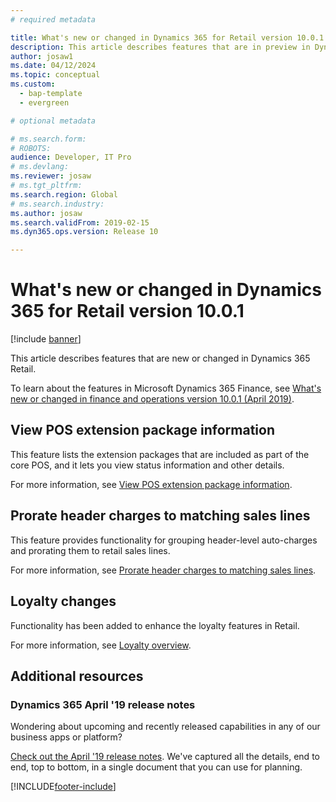 ```yaml
---
# required metadata

title: What's new or changed in Dynamics 365 for Retail version 10.0.1
description: This article describes features that are in preview in Dynamics 365 Retail. 
author: josaw1
ms.date: 04/12/2024
ms.topic: conceptual
ms.custom: 
  - bap-template
  - evergreen

# optional metadata

# ms.search.form: 
# ROBOTS: 
audience: Developer, IT Pro
# ms.devlang: 
ms.reviewer: josaw
# ms.tgt_pltfrm: 
ms.search.region: Global
# ms.search.industry: 
ms.author: josaw
ms.search.validFrom: 2019-02-15 
ms.dyn365.ops.version: Release 10

---
```

# What's new or changed in Dynamics 365 for Retail version 10.0.1

[!include [banner](../../includes/banner.md)]

This article describes features that are new or changed in Dynamics 365 Retail. 

To learn about the features in Microsoft Dynamics 365 Finance, see [What's new or changed in finance and operations version 10.0.1 (April 2019)](/dynamics365/unified-operations/fin-and-ops/get-started/whats-new-changed-10-0-1).

## View POS extension package information

This feature lists the extension packages that are included as part of the core POS, and it lets you view status information and other details.

For more information, see [View POS extension package information](../dev-itpro/view-pos-extension-package-details.md).

## Prorate header charges to matching sales lines

This feature provides functionality for grouping header-level auto-charges and prorating them to retail sales lines.

For more information, see [Prorate header charges to matching sales lines](../pro-rate-charges-matching-lines.md).

## Loyalty changes

Functionality has been added to enhance the loyalty features in Retail.

For more information, see [Loyalty overview](../set-up-customer-loyalty-program.md).

## Additional resources

### Dynamics 365 April '19 release notes

Wondering about upcoming and recently released capabilities in any of our business apps or platform?

[Check out the April '19 release notes](/business-applications-release-notes/April19/index). We've captured all the details, end to end, top to bottom, in a single document that you can use for planning.


[!INCLUDE[footer-include](../../includes/footer-banner.md)]
